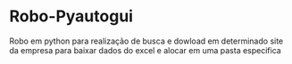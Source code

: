 # Robo-Pyautogui
Robo em python para realização de busca e dowload em determinado site da empresa para baixar dados do excel e alocar em uma pasta especifica

